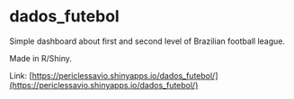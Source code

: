 # dados_futebol

Simple dashboard about first and second level of Brazilian football league.

Made in R/Shiny.

Link: [https://periclessavio.shinyapps.io/dados_futebol/](https://periclessavio.shinyapps.io/dados_futebol/)
